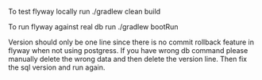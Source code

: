 To test flyway locally run ./gradlew clean build

To run flyway against real db run ./gradlew bootRun

Version should only be one line since there is no commit rollback feature in flyway when not using postgress.
If you have wrong db command please manually delete the wrong data and then delete the version line. 
Then fix the sql version and run again. 